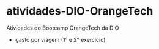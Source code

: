 # atividades-DIO-OrangeTech
Atividades do Bootcamp OrangeTech da DIO 

- gasto por viagem (1° e 2° exercício)